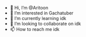 - 👋 Hi, I’m @Aritoon
- 👀 I’m interested in Gachatuber
- 🌱 I’m currently learning idk
- 💞️ I’m looking to collaborate on idk
- 📫 How to reach me idk

<!---
Aritoon/Aritoon is a ✨ special ✨ repository because its `README.md` (this file) appears on your GitHub profile.
You can click the Preview link to take a look at your changes.
--->

